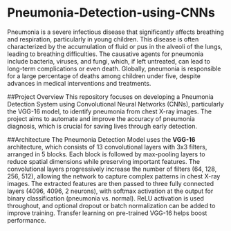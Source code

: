 # Pneumonia-Detection-using-CNNs
Pneumonia is a severe infectious disease that significantly affects breathing and respiration, particularly in young children. This disease is often characterized by the accumulation of fluid or pus in the alveoli of the lungs, leading to breathing difficulties. The causative agents for pneumonia include bacteria, viruses, and fungi, which, if left untreated, can lead to long-term complications or even death. Globally, pneumonia is responsible for a large percentage of deaths among children under five, despite advances in medical interventions and treatments.

##Project Overview 
This repository focuses on developing a Pneumonia Detection System using Convolutional Neural Networks (CNNs), particularly the VGG-16 model, to identify pneumonia from chest X-ray images. The project aims to automate and improve the accuracy of pneumonia diagnosis, which is crucial for saving lives through early detection.

##Architecture 
The Pneumonia Detection Model uses the **VGG-16** architecture, which consists of 13 convolutional layers with 3x3 filters, arranged in 5 blocks. Each block is followed by max-pooling layers to reduce spatial dimensions while preserving important features. The convolutional layers progressively increase the number of filters (64, 128, 256, 512), allowing the network to capture complex patterns in chest X-ray images. The extracted features are then passed to three fully connected layers (4096, 4096, 2 neurons), with softmax activation at the output for binary classification (pneumonia vs. normal). ReLU activation is used throughout, and optional dropout or batch normalization can be added to improve training. Transfer learning on pre-trained VGG-16 helps boost performance.
